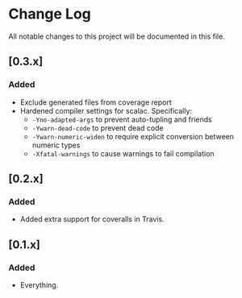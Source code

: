 # Change Log
All notable changes to this project will
be documented in this file.

## [0.3.x]
### Added
- Exclude generated files from coverage report
- Hardened compiler settings for scalac. Specifically:
  * `-Yno-adapted-args` to prevent auto-tupling and friends
  * `-Ywarn-dead-code` to prevent dead code
  * `-Ywarn-numeric-widen` to require explicit conversion between numeric types
  * `-Xfatal-warnings` to cause warnings to fail compilation

## [0.2.x]
### Added
- Added extra support for coveralls in Travis.

## [0.1.x]
### Added
- Everything.
